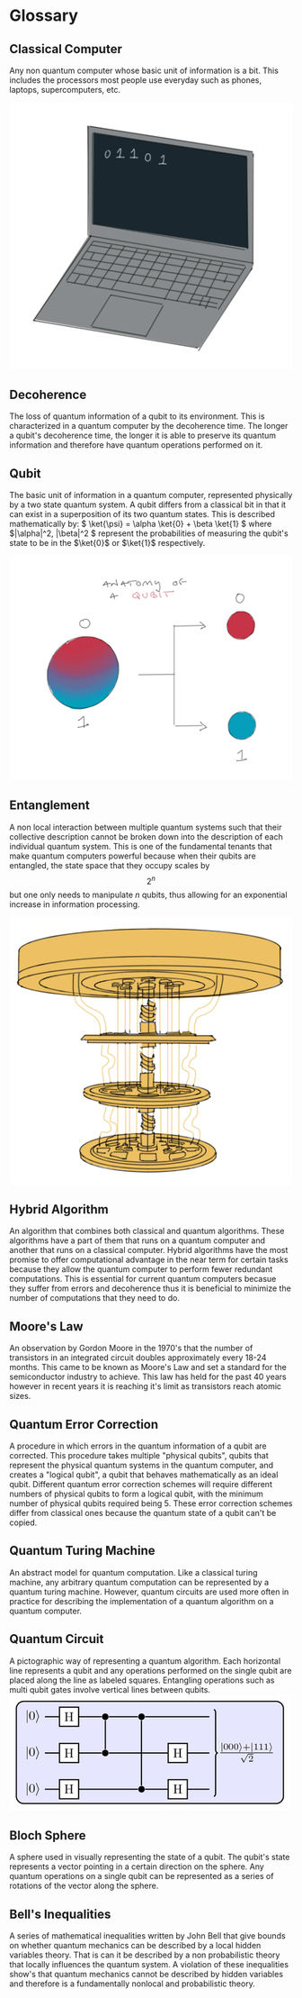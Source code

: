 # Glossary

## Classical Computer
Any non quantum computer whose basic unit of information is a bit. This includes the processors most people use everyday such as phones, laptops, supercomputers, etc.

![Laptop](/assets/img/laptop.png)

## Decoherence
The loss of quantum information of a qubit to its environment. This is characterized in a quantum computer by the decoherence time. The longer a qubit's decoherence time, the longer it is able to preserve its quantum information and therefore have quantum operations performed on it. 
## Qubit
The basic unit of information in a quantum computer, represented physically by a two state quantum system. A qubit differs from a classical bit in that it can exist in a superposition of its two quantum states. This is described mathematically by: $ \ket{\psi} = \alpha \ket{0} + \beta \ket{1} $ where 
$|\alpha|^2, |\beta|^2 $ represent the probabilities of measuring the qubit's state to be in the $\ket{0}$ or $\ket{1}$ respectively. 

![Qubit](/assets/img/qubit-drawing.png)

## Entanglement
A non local interaction between multiple quantum systems such that their collective description cannot be broken down into the description of each individual quantum system. This is one of the fundamental tenants that make quantum computers powerful because when their qubits are entangled, the state space that they occupy scales by $$2^n$$ but one only needs to manipulate $n$ qubits, thus allowing for an exponential increase in information processing. 

![Quantum Computer](/assets/img/quantum-computer2.png)

## Hybrid Algorithm 
An algorithm that combines both classical and quantum algorithms. These algorithms have a part of them that runs on a quantum computer and another that runs on a classical computer. Hybrid algorithms have the most promise to offer computational advantage in the near term for certain tasks because they allow the quantum computer to perform fewer redundant computations. This is essential for current quantum computers becasue they suffer from errors and decoherence thus it is beneficial to minimize the number of computations that they need to do. 
## Moore's Law
An observation by Gordon Moore in the 1970's that the number of transistors in an integrated circuit doubles approximately every 18-24 months. This came to be known as Moore's Law and set a standard for the semiconductor industry to achieve. This law has held for the past 40 years however in recent years it is reaching it's limit as transistors reach atomic sizes. 
## Quantum Error Correction
A procedure in which errors in the quantum information of a qubit are corrected. This procedure takes multiple "physical qubits", qubits that represent the physical quantum systems in the quantum computer, and creates a "logical qubit", a qubit that behaves mathematically as an ideal qubit. Different quantum error correction schemes will require different numbers of physical qubits to form a logical qubit, with the minimum number of physical qubits required being 5. These error correction schemes differ from classical ones because the quantum state of a qubit can't be copied. 
## Quantum Turing Machine
An abstract model for quantum computation. Like a classical turing machine, any arbitrary quantum computation can be represented by a quantum turing machine. However, quantum circuits are used more often in practice for describing the implementation of a quantum algorithm on a quantum computer. 
## Quantum Circuit
A pictographic way of representing a quantum algorithm. Each horizontal line represents a qubit and any operations performed on the single qubit are placed along the line as labeled squares. Entangling operations such as multi qubit gates involve vertical lines between qubits. 
![Quantum Circuit](/assets/img/ExampleQcircuit.png)

## Bloch Sphere
A sphere used in visually representing the state of a qubit. The qubit's state represents a vector pointing in a certain direction on the sphere. Any quantum operations on a single qubit can be represented as a series of rotations of the vector along the sphere. 

## Bell's Inequalities
A series of mathematical inequalities written by John Bell that give bounds on whether quantum mechanics can be described by a local hidden variables theory. That is can it be described by a non probabilistic theory that locally influences the quantum system. A violation of these inequalities show's that quantum mechanics cannot be described by hidden variables and therefore is a fundamentally nonlocal and probabilistic theory.
